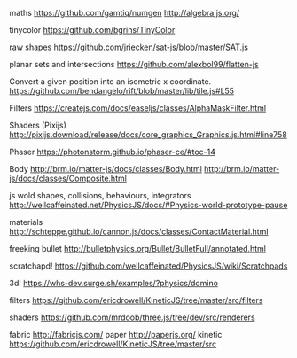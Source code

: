 
maths
https://github.com/gamtiq/numgen
http://algebra.js.org/

tinycolor
https://github.com/bgrins/TinyColor

raw shapes
https://github.com/jriecken/sat-js/blob/master/SAT.js

planar sets and intersections
https://github.com/alexbol99/flatten-js

Convert a given position into an isometric x coordinate.
https://github.com/bendangelo/rift/blob/master/lib/tile.js#L55

Filters
https://createjs.com/docs/easeljs/classes/AlphaMaskFilter.html

Shaders (Pixijs)
http://pixijs.download/release/docs/core_graphics_Graphics.js.html#line758

Phaser
https://photonstorm.github.io/phaser-ce/#toc-14

Body
http://brm.io/matter-js/docs/classes/Body.html
http://brm.io/matter-js/docs/classes/Composite.html

js wold shapes, collisions, behaviours, integrators
http://wellcaffeinated.net/PhysicsJS/docs/#Physics-world-prototype-pause

materials
http://schteppe.github.io/cannon.js/docs/classes/ContactMaterial.html

freeking bullet
http://bulletphysics.org/Bullet/BulletFull/annotated.html

scratchapd!
https://github.com/wellcaffeinated/PhysicsJS/wiki/Scratchpads

3d!
https://whs-dev.surge.sh/examples/?physics/domino

filters
https://github.com/ericdrowell/KineticJS/tree/master/src/filters

shaders
https://github.com/mrdoob/three.js/tree/dev/src/renderers

fabric
http://fabricjs.com/
paper
http://paperjs.org/
kinetic
https://github.com/ericdrowell/KineticJS/tree/master/src
